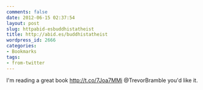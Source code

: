 ```yaml
---
comments: false
date: 2012-06-15 02:37:54
layout: post
slug: httpabid-esbuddhistatheist
title: http://abid.es/buddhistatheist
wordpress_id: 2666
categories:
- Bookmarks
tags:
- from-twitter
---
```


I'm reading a great book http://t.co/7Joa7MMi @TrevorBramble you'd like it.
